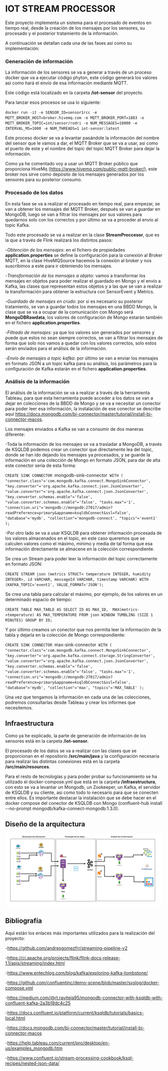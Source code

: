 # IOT STREAM PROCESSOR


Este proyecto implementa un sistema para el procesado de eventos en tiempo real, desde la creación de los mensajes por los sensores, su procesado y el posterior tratamiento de la información.

A continuación se detallan cada una de las fases asi como su implementación:

### Generación de información

La información de los sensores se va a generar a través de un proceso docker que va a ejecutar código phyton, este código generará los valores asi como hará el envío de esa información mediante MQTT.

Este código está localizado en la carpeta **/iot-sensor** del proyecto.

Para lanzar esos procesos se usa lo siguiente:

`docker run -it -e SENSOR_ID=sensor1rcc -e MQTT_BROKER_HOST=broker.hivemq.com -e MQTT_BROKER_PORT=1883 -e MQTT_BROKER_TOPIC=iot/sensor/rodri -e NUM_MESSAGES=10000 -e INTERVAL_MS=1000 -e NUM_THREADS=1 iot-sensor:latest
`

Este proceso docker se va a levantar pasándole la información del nombre del sensor que le vamos a dar, el MQTT Broker que se va a usar, asi como el puerto de este y el nombre del topic del topic MQTT Broker para dejar la información.

Como ya he comentado voy a usar un MQTT Broker público que proporciona HiveMq (https://www.hivemq.com/public-mqtt-broker/), este broker nos sirve como depósito de los mensajes generados por los sensores para su posterior consumo.


### Procesado de los datos

En esta fase se va a realizar el procesado en tiempo real, para empezar, se van a obtener los mensajes del MQTT Broker, después se van a guardar en MongoDB, luego se van a filtrar los mensajes por sus valores para quedarnos solo con los correctos y por último se va a proceder al envío al topic Kafka.

Todo este procesado se va a realizar en la clase **StreamProccesor**, que es la que a través de Flink realizará los distintos pasos:

-_Obtención de los mensajes_: en el fichero de propiedades **application.properties** se define la configuración para la conexión al Broker MQTT, en la clase HiveMQSource hacemos la conexión al broker y nos suscribimos a este para ir obteniendo los mensajes.

-_Transformación de los mensajes a objeto_: vamos a transformar los mensajes en objetos para poder realizar el guardado en Mongo y el envío a Kafka, las clases que representan estos objetos y a las que se van a realizar la transformación para obtener la estructura con SensorEvent y Metrics.

-_Guardado de mensajes en crudo_: por si es necesario su posterior tratamiento, se van a guardar todos los mensajes en una BBDD Mongo, la clase que se va a ocupar de la comunicación con Mongo será **MongoDBRawdata**, los valores de configuración de Mongo estarán también en el fichero **application.properties**.
 
-_Filtrado de mensajes_: ya que los valores son generados por sensores y puede que estos no sean siempre correctos, se van a filtrar los mensajes de forma que solo nos vamos a quedar con los valores correctos, solo estos serán enviados para el análisis de la información.

-_Envío de mensajes a topic kafka_: por último se van a enviar los mensajes en formato JSON a un topic kafka para su análisis, los parámetros para la configuración de Kafka estarán en el fichero **application.properties**.


### Análisis de la información

El análisis de la información se va a realizar a través de la herramienta Tableau, para que esta herramienta puede acceder a los datos se van a dejar en colecciones de la BBDD de Mongo y se va a necesitar un conector para poder leer esa información, la instalación de ese conector se describe aquí https://docs.mongodb.com/bi-connector/master/tutorial/install-bi-connector-macos.

Los mensajes enviados a Kafka se van a consumir de dos maneras diferente:

-Toda la información de los mensajes se va a trasladar a MongoDB, a través de KSQLDB podemos crear un conector que directamente lea del topic, donde se han ido dejando los mensajes ya procesados, y se guarde la información en una colección de Mongo en formato JSON, para dar de alta este conector seria de esta forma:

`CREATE SINK CONNECTOR `mongodb-sink-connector` WITH (
"connector.class"='com.mongodb.kafka.connect.MongoSinkConnector',
"key.converter"='org.apache.kafka.connect.json.JsonConverter',
"value.converter"='org.apache.kafka.connect.json.JsonConverter',
"key.converter.schemas.enable"='false',
"value.converter.schemas.enable"='false',
"tasks.max"='1',
"connection.uri"='mongodb://mongodb:27017/admin?readPreference=primary&appname=ksqldbConnect&ssl=false',
"database"='mydb',
"collection"='mongodb-connect',
"topics"='event1'
);`

-Por otro lado se va a usar KSQLDB para obtener información procesada de los valores almacenados en el topic, en este caso queremos que se calculen valores como el máximo, mínimo y media de tal forma que esa información directamente se almacene en la colección correspondiente.
    
Se crea un Stream para poder leer la información del topic correctamente en formato JSON:

`CREATE STREAM json
(metrics STRUCT<
temperature INTEGER,
humidity INTEGER>,
id VARCHAR,
messageId VARCHAR,
timestamp VARCHAR)
WITH (KAFKA_TOPIC='event1', VALUE_FORMAT='JSON');`

Se crea una tabla para calcular el máximo, por ejemplo, de los valores en un determinado espacio de tiempo:
    
`CREATE TABLE MAX_TABLE AS
SELECT ID AS MAX_ID, 
MAX(metrics->temperature) AS MAX_TEMPERATURE
FROM json
WINDOW TUMBLING (SIZE 1 MINUTES)
GROUP BY ID;`

Y por último creamos un conector que nos permita leer la información de la tabla y dejarla en la colección de Mongo correspondiente:

`CREATE SINK CONNECTOR `max-sink-connector` WITH (
"connector.class"='com.mongodb.kafka.connect.MongoSinkConnector',
"key.converter"='org.apache.kafka.connect.storage.StringConverter',
"value.converter"='org.apache.kafka.connect.json.JsonConverter',
"key.converter.schemas.enable"='false',
"value.converter.schemas.enable"='false',
"tasks.max"='1',
"connection.uri"='mongodb://mongodb:27017/admin?readPreference=primary&appname=ksqldbConnect&ssl=false',
"database"='mydb',
"collection"='max',
"topics"='MAX_TABLE'
);`

Una vez que tengamos la información en cada una de las colecciones, podremos consultarlas desde Tableau y crear los informes que necesitemos.


## Infraestructura

Como ya he explicado, la parte de generación de información de los sensores está en la carpeta **/iot-sensor.**

El procesado de los datos se va a realizar con las clases que se proporcionan en el repositorio **/src/main/java** y la configuración necesaria para realizar las distintas conexiones está en la carpeta **/src/main/resources**.

Para el resto de tecnologías y para poder probar su funcionamiento se ha utilizado el docker-compose.yml que está en la carpeta **/infraestructura**, con esto se va a levantar un Mongodb, un Zookeeper, un Kafka, el servidor de KSQLDB y su cliente, asi como todo lo necesario para que se conecten entre ellos. Es importante destacar la instalación que se debe hacer en el docker compose del conector de KSQLDB con Mongo (confluent-hub install --no-prompt mongodb/kafka-connect-mongodb:1.3.0).

## Diseño de la arquitectura
![Diseño de la arquitectura](/arquitectura/Diagrama-arquitectura.png)


## Bibliografía

Aquí están los enlaces más importantes utilizados para la realización del proyecto:

-https://github.com/andresgomezfrr/streaming-pipeline-v2

-https://ci.apache.org/projects/flink/flink-docs-release-1.1/apis/streaming/index.html

-https://www.entechlog.com/blog/kafka/exploring-kafka-tombstone/

-https://github.com/confluentinc/demo-scene/blob/master/syslog/docker-compose.yml

-https://medium.com/@rt.raviteja95/mongodb-connector-with-ksqldb-with-confluent-kafka-2a3b18dc4c25

-https://docs.confluent.io/platform/current/ksqldb/tutorials/basics-local.html

-https://docs.mongodb.com/bi-connector/master/tutorial/install-bi-connector-macos

-https://help.tableau.com/current/pro/desktop/en-us/examples_mongodb.htm

-https://www.confluent.io/stream-processing-cookbook/ksql-recipes/nested-json-data/

    
